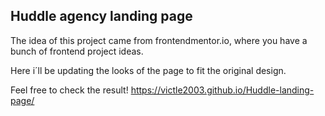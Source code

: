 ## Huddle agency landing page

The idea of this project came from frontendmentor.io, where you have a bunch of frontend project ideas.

Here i´ll be updating the looks of the page to fit the original design.

Feel free to check the result! https://victle2003.github.io/Huddle-landing-page/
